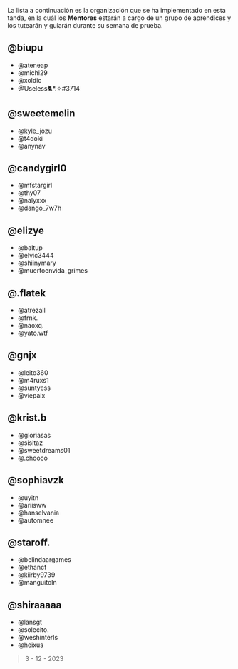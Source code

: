 La lista a continuación es la organización que se ha implementado en esta tanda, en la cuál los **Mentores** estarán a cargo de un grupo de aprendices y los tutearán y guiarán durante su semana de prueba.


## @biupu

- @ateneap
- @michi29
- @xoldic
- @Useless🐈*.✧#3714


## **@sweetemelin**

- @kyle_jozu
- @t4doki
- @anynav


## @candygirl0

- @mfstargirl
- @thy07
- @nalyxxx
- @dango_7w7h


## @elizye

- @baltup
- @elvic3444
- @shiinymary
- @muertoenvida_grimes


## **@.flatek**

- @atrezall
- @frnk.
- @naoxq.
- @yato.wtf


## **@gnjx**

- @leito360
- @m4ruxs1
- @suntyess
- @viepaix


## **@krist.b**

- @gloriasas
- @sisitaz
- @sweetdreams01
- @.chooco


## **@sophiavzk**

- @uyitn
- @ariisww
- @hanselvania
- @automnee


## **@staroff.**

- @belindaargames
- @ethancf
- @kiirby9739
- @manguitoln


## **@shiraaaaa** 
- @lansgt
- @solecito.
- @weshinterls
- @heixus


> 3 - 12 - 2023